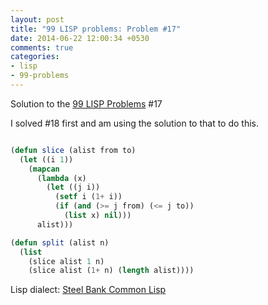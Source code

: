 ```yaml
---
layout: post
title: "99 LISP problems: Problem #17"
date: 2014-06-22 12:00:34 +0530
comments: true
categories: 
- lisp
- 99-problems
---
```


Solution to the [99 LISP Problems][99prob] #17

I solved #18 first and am using the solution to that to do this.


```cl

(defun slice (alist from to)
  (let ((i 1))
    (mapcan
      (lambda (x)
        (let ((j i))
          (setf i (1+ i))
          (if (and (>= j from) (<= j to))
            (list x) nil)))
      alist)))

(defun split (alist n)
  (list
    (slice alist 1 n)
    (slice alist (1+ n) (length alist))))

```


Lisp dialect: [Steel Bank Common Lisp][sbcl]

<!--links-->
[99prob]: http://www.ic.unicamp.br/~meidanis/courses/mc336/2006s2/funcional/L-99_Ninety-Nine_Lisp_Problems.html
[sbcl]: http://www.sbcl.org/
